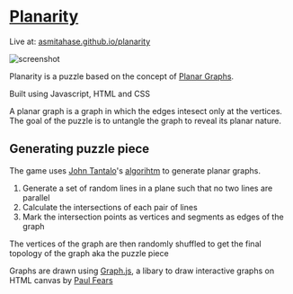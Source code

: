 # [Planarity](https://asmitahase.github.io/planarity/)

Live at: [asmitahase.github.io/planarity](https://asmitahase.github.io/planarity)

![screenshot](https://user-images.githubusercontent.com/8528887/141679197-0a2aa9db-1c14-4c40-9ac6-4d730c24f3d3.png)

Planarity is a puzzle based on the concept of [Planar Graphs](https://en.wikipedia.org/wiki/Planar_graph).

Built using Javascript, HTML and CSS

A planar graph is a graph in which the edges intesect only at the vertices. The goal of the puzzle is to untangle the graph to reveal its planar nature.

## Generating puzzle piece
The game uses [John Tantalo](http://johntantalo.com/)'s [algorihtm](http://johntantalo.com/wiki/Planarity/) to generate planar graphs.

1. Generate a set of random lines in a plane such that no two lines are parallel
2. Calculate the intersections of each pair of lines
3. Mark the intersection points as vertices and segments as edges of the graph 

The vertices of the graph are then randomly shuffled to get the final topology of the graph aka the puzzle piece

Graphs are drawn using [Graph.js](https://github.com/paulfears/Graphs), a libary to draw interactive graphs on HTML canvas by [Paul Fears](https://paulrfears.com/)



